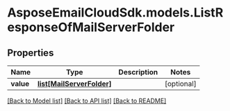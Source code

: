 # AsposeEmailCloudSdk.models.ListResponseOfMailServerFolder
## Properties
Name | Type | Description | Notes
------------ | ------------- | ------------- | -------------
**value** | [**list[MailServerFolder]**](MailServerFolder.md) |  | [optional] 



[[Back to Model list]](README.md#documentation-for-models) [[Back to API list]](README.md#documentation-for-api-endpoints) [[Back to README]](README.md)


